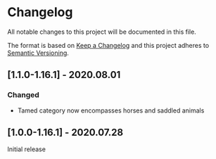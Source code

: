 # Changelog
All notable changes to this project will be documented in this file.

The format is based on [Keep a Changelog](http://keepachangelog.com/en/1.0.0/) and this project adheres to [Semantic Versioning](http://semver.org/spec/v2.0.0.html).

## [1.1.0-1.16.1] - 2020.08.01
### Changed
- Tamed category now encompasses horses and saddled animals

## [1.0.0-1.16.1] - 2020.07.28
Initial release